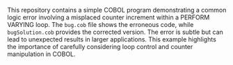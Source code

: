This repository contains a simple COBOL program demonstrating a common logic error involving a misplaced counter increment within a PERFORM VARYING loop.  The `bug.cob` file shows the erroneous code, while `bugSolution.cob` provides the corrected version. The error is subtle but can lead to unexpected results in larger applications. This example highlights the importance of carefully considering loop control and counter manipulation in COBOL.
